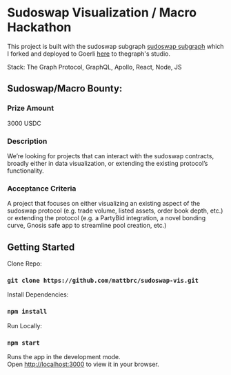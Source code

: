 # Sudoswap Visualization / Macro Hackathon

This project is built with the sudoswap subgraph [sudoswap subgraph](https://github.com/0xmakesy/Sudoswap) which I forked and deployed to Goerli [here](https://testnet.thegraph.com/subgraph?id=9UgbYFqR2Vz66D37BzpHpPtcMT8rtLPDsSgSLLGmBrKD&view=Overview) to thegraph's studio.

Stack: The Graph Protocol, GraphQL, Apollo, React, Node, JS

## Sudoswap/Macro Bounty:

### Prize Amount

3000 USDC

### Description

We’re looking for projects that can interact with the sudoswap contracts, broadly either in data visualization, or extending the existing protocol’s functionality.

### Acceptance Criteria

A project that focuses on either visualizing an existing aspect of the sudoswap protocol (e.g. trade volume, listed assets, order book depth, etc.) or extending the protocol (e.g. a PartyBid integration, a novel bonding curve, Gnosis safe app to streamline pool creation, etc.)

## Getting Started

Clone Repo:

### `git clone https://github.com/mattbrc/sudoswap-vis.git`

Install Dependencies:

### `npm install`

Run Locally:

### `npm start`

Runs the app in the development mode.\
Open [http://localhost:3000](http://localhost:3000) to view it in your browser.
